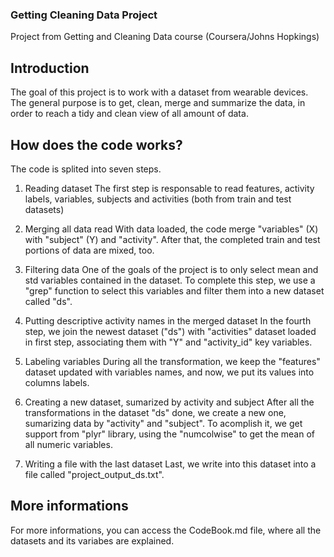 ### Getting Cleaning Data Project
Project from Getting and Cleaning Data course (Coursera/Johns Hopkings)

## Introduction
The goal of this project is to work with a dataset from wearable devices.
The general purpose is to get, clean, merge and summarize the data, in order 
to reach a tidy and clean view of all amount of data.

## How does the code works?
The code is splited into seven steps.

1. Reading dataset
The first step is responsable to read features, activity
labels, variables, subjects and activities (both from train and test datasets)

2. Merging all data read
With data loaded, the code merge "variables" (X) with "subject" (Y) and "activity". 
After that, the completed train and test portions of data are mixed, too.

3. Filtering data
One of the goals of the project is to only select mean and std variables contained
in the dataset. To complete this step, we use a "grep" function to select this 
variables and filter them into a new dataset called "ds".

4. Putting descriptive activity names in the merged dataset
In the fourth step, we join the newest dataset ("ds") with "activities" dataset
loaded in first step, associating them with "Y" and "activity_id" key variables.

5. Labeling variables
During all the transformation, we keep the "features" dataset updated with variables
names, and now, we put its values into columns labels.

6. Creating a new dataset, sumarized by activity and subject
After all the transformations in the dataset "ds" done, we create a new one, sumarizing
data by "activity" and "subject".
To acomplish it, we get support from "plyr" library, using the "numcolwise" to get the
mean of all numeric variables.

7. Writing a file with the last dataset 
Last, we write into this dataset into a file called "project_output_ds.txt".

## More informations
For more informations, you can access the CodeBook.md file, where all the datasets and
its variabes are explained.